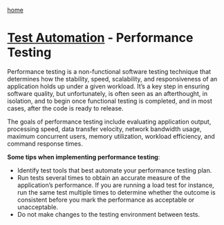 [home](../README.md)
# [Test Automation](README.md) - Performance Testing


Performance testing is a non-functional software testing technique that determines how the stability, speed, scalability, and responsiveness of an application holds up under a given workload. It’s a key step in ensuring software quality, but unfortunately, is often seen as an afterthought, in isolation, and to begin once functional testing is completed, and in most cases, after the code is ready to release.

The goals of performance testing include evaluating application output, processing speed, data transfer velocity, network bandwidth usage, maximum concurrent users, memory utilization, workload efficiency, and command response times.


**Some tips when implementing performance testing**:

* Identify test tools that best automate your performance testing plan.
* Run tests several times to obtain an accurate measure of the application’s performance. If you are running a load test for instance, run the same test multiple times to determine whether the outcome is consistent before you mark the performance as acceptable or unacceptable.
* Do not make changes to the testing environment between tests.
